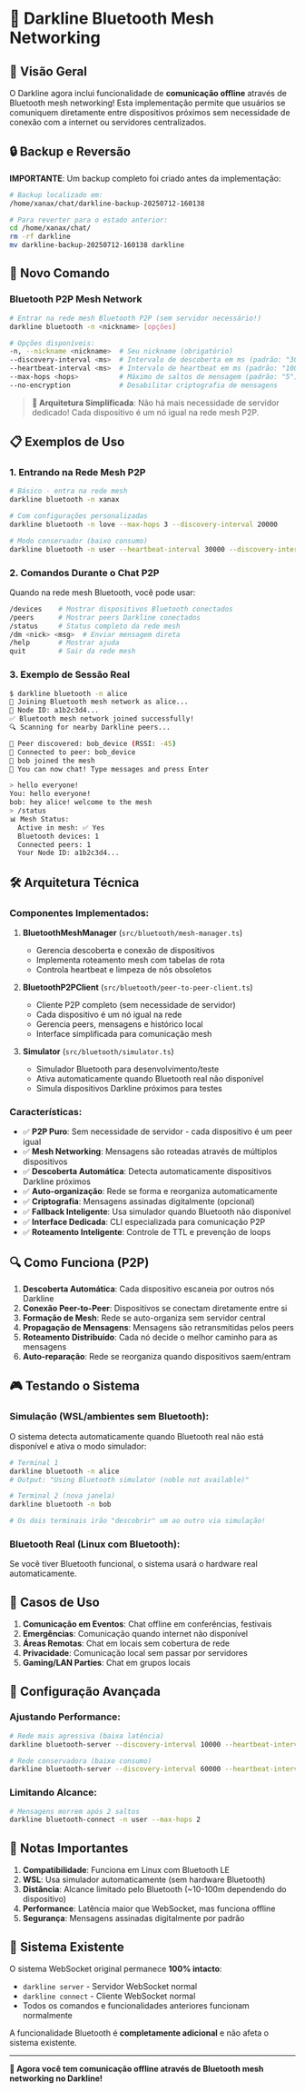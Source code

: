 # 📡 Darkline Bluetooth Mesh Networking

## 🎯 Visão Geral

O Darkline agora inclui funcionalidade de **comunicação offline** através de Bluetooth mesh networking! Esta implementação permite que usuários se comuniquem diretamente entre dispositivos próximos sem necessidade de conexão com a internet ou servidores centralizados.

## 🔒 Backup e Reversão

**IMPORTANTE**: Um backup completo foi criado antes da implementação:
```bash
# Backup localizado em:
/home/xanax/chat/darkline-backup-20250712-160138

# Para reverter para o estado anterior:
cd /home/xanax/chat/
rm -rf darkline
mv darkline-backup-20250712-160138 darkline
```

## 🚀 Novo Comando

### Bluetooth P2P Mesh Network
```bash
# Entrar na rede mesh Bluetooth P2P (sem servidor necessário!)
darkline bluetooth -n <nickname> [opções]

# Opções disponíveis:
-n, --nickname <nickname>  # Seu nickname (obrigatório)
--discovery-interval <ms>  # Intervalo de descoberta em ms (padrão: "30000")
--heartbeat-interval <ms>  # Intervalo de heartbeat em ms (padrão: "10000")
--max-hops <hops>          # Máximo de saltos de mensagem (padrão: "5")
--no-encryption            # Desabilitar criptografia de mensagens
```

> **🎯 Arquitetura Simplificada**: Não há mais necessidade de servidor dedicado! Cada dispositivo é um nó igual na rede mesh P2P.

## 📋 Exemplos de Uso

### 1. Entrando na Rede Mesh P2P
```bash
# Básico - entra na rede mesh
darkline bluetooth -n xanax

# Com configurações personalizadas
darkline bluetooth -n love --max-hops 3 --discovery-interval 20000

# Modo conservador (baixo consumo)
darkline bluetooth -n user --heartbeat-interval 30000 --discovery-interval 60000
```

### 2. Comandos Durante o Chat P2P
Quando na rede mesh Bluetooth, você pode usar:
```bash
/devices    # Mostrar dispositivos Bluetooth conectados
/peers      # Mostrar peers Darkline conectados
/status     # Status completo da rede mesh
/dm <nick> <msg>  # Enviar mensagem direta
/help       # Mostrar ajuda
quit        # Sair da rede mesh
```

### 3. Exemplo de Sessão Real
```bash
$ darkline bluetooth -n alice
🚀 Joining Bluetooth mesh network as alice...
📡 Node ID: a1b2c3d4...
✅ Bluetooth mesh network joined successfully!
🔍 Scanning for nearby Darkline peers...

📱 Peer discovered: bob_device (RSSI: -45)
🔗 Connected to peer: bob_device
👋 bob joined the mesh
💬 You can now chat! Type messages and press Enter

> hello everyone!
You: hello everyone!
bob: hey alice! welcome to the mesh
> /status
📊 Mesh Status:
  Active in mesh: ✅ Yes
  Bluetooth devices: 1
  Connected peers: 1
  Your Node ID: a1b2c3d4...
```

## 🛠️ Arquitetura Técnica

### Componentes Implementados:

1. **BluetoothMeshManager** (`src/bluetooth/mesh-manager.ts`)
   - Gerencia descoberta e conexão de dispositivos
   - Implementa roteamento mesh com tabelas de rota
   - Controla heartbeat e limpeza de nós obsoletos

2. **BluetoothP2PClient** (`src/bluetooth/peer-to-peer-client.ts`)
   - Cliente P2P completo (sem necessidade de servidor)
   - Cada dispositivo é um nó igual na rede
   - Gerencia peers, mensagens e histórico local
   - Interface simplificada para comunicação mesh

3. **Simulator** (`src/bluetooth/simulator.ts`)
   - Simulador Bluetooth para desenvolvimento/teste
   - Ativa automaticamente quando Bluetooth real não disponível
   - Simula dispositivos Darkline próximos para testes

### Características:

- ✅ **P2P Puro**: Sem necessidade de servidor - cada dispositivo é um peer igual
- ✅ **Mesh Networking**: Mensagens são roteadas através de múltiplos dispositivos
- ✅ **Descoberta Automática**: Detecta automaticamente dispositivos Darkline próximos
- ✅ **Auto-organização**: Rede se forma e reorganiza automaticamente
- ✅ **Criptografia**: Mensagens assinadas digitalmente (opcional)
- ✅ **Fallback Inteligente**: Usa simulador quando Bluetooth não disponível
- ✅ **Interface Dedicada**: CLI especializada para comunicação P2P
- ✅ **Roteamento Inteligente**: Controle de TTL e prevenção de loops

## 🔍 Como Funciona (P2P)

1. **Descoberta Automática**: Cada dispositivo escaneia por outros nós Darkline
2. **Conexão Peer-to-Peer**: Dispositivos se conectam diretamente entre si
3. **Formação de Mesh**: Rede se auto-organiza sem servidor central
4. **Propagação de Mensagens**: Mensagens são retransmitidas pelos peers
5. **Roteamento Distribuído**: Cada nó decide o melhor caminho para as mensagens
6. **Auto-reparação**: Rede se reorganiza quando dispositivos saem/entram

## 🎮 Testando o Sistema

### Simulação (WSL/ambientes sem Bluetooth):
O sistema detecta automaticamente quando Bluetooth real não está disponível e ativa o modo simulador:

```bash
# Terminal 1
darkline bluetooth -n alice
# Output: "Using Bluetooth simulator (noble not available)"

# Terminal 2 (nova janela)
darkline bluetooth -n bob

# Os dois terminais irão "descobrir" um ao outro via simulação!
```

### Bluetooth Real (Linux com Bluetooth):
Se você tiver Bluetooth funcional, o sistema usará o hardware real automaticamente.

## 📱 Casos de Uso

1. **Comunicação em Eventos**: Chat offline em conferências, festivais
2. **Emergências**: Comunicação quando internet não disponível
3. **Áreas Remotas**: Chat em locais sem cobertura de rede
4. **Privacidade**: Comunicação local sem passar por servidores
5. **Gaming/LAN Parties**: Chat em grupos locais

## 🔧 Configuração Avançada

### Ajustando Performance:
```bash
# Rede mais agressiva (baixa latência)
darkline bluetooth-server --discovery-interval 10000 --heartbeat-interval 5000

# Rede conservadora (baixo consumo)
darkline bluetooth-server --discovery-interval 60000 --heartbeat-interval 30000
```

### Limitando Alcance:
```bash
# Mensagens morrem após 2 saltos
darkline bluetooth-connect -n user --max-hops 2
```

## 🚨 Notas Importantes

1. **Compatibilidade**: Funciona em Linux com Bluetooth LE
2. **WSL**: Usa simulador automaticamente (sem hardware Bluetooth)
3. **Distância**: Alcance limitado pelo Bluetooth (~10-100m dependendo do dispositivo)
4. **Performance**: Latência maior que WebSocket, mas funciona offline
5. **Segurança**: Mensagens assinadas digitalmente por padrão

## 🔄 Sistema Existente

O sistema WebSocket original permanece **100% intacto**:
- `darkline server` - Servidor WebSocket normal
- `darkline connect` - Cliente WebSocket normal
- Todos os comandos e funcionalidades anteriores funcionam normalmente

A funcionalidade Bluetooth é **completamente adicional** e não afeta o sistema existente.

---

**🎉 Agora você tem comunicação offline através de Bluetooth mesh networking no Darkline!**